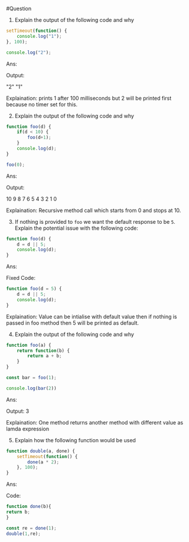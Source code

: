 #Question

1. Explain the output of the following code and why

```jsx
setTimeout(function() {
	console.log("1");
}, 100);  

console.log("2");
```

Ans:

Output: 

"2"
"1"

Explaination: prints 1 after 100 milliseconds but 2 will be printed first because no timer set for this.

2. Explain the output of the following code and why

```jsx
function foo(d) {
	if(d < 10) {
		foo(d+1);
	}
	console.log(d);
}

foo(0);
```

Ans:

Output:

10
9
8
7
6
5
4
3
2
1
0

Explaination: Recursive method call which starts from 0 and stops at 10.

3. If nothing is provided to `foo` we want the default response to be `5`. Explain the potential issue with the following code:

```jsx
function foo(d) {
	d = d || 5;
	console.log(d);
}
```

Ans:

Fixed Code:

```jsx
function foo(d = 5) {
	d = d || 5;
	console.log(d);
}
```

Explaination: Value can be intialise with default value then if nothing is passed in foo method then 5 will be printed as default.

4. Explain the output of the following code and why

```jsx
function foo(a) {
	return function(b) {
		return a + b;
	}
}

const bar = foo(1);

console.log(bar(2))
```

Ans:

Output: 3

Explaination:  One method returns another method with different value as lamda expression


5. Explain how the following function would be used

```jsx
function double(a, done) {
	setTimeout(function() {
		done(a * 2);
	}, 100);
}
```
Ans:

Code:

```jsx
function done(b){
return b;
}

const re = done(1);
double(1,re);
```
